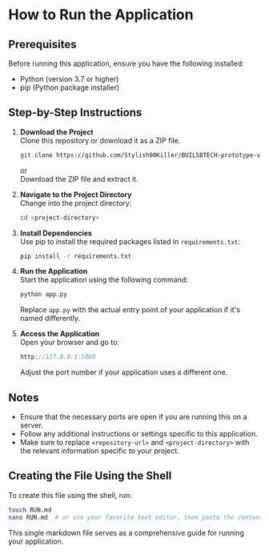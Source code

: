 # How to Run the Application

## Prerequisites
Before running this application, ensure you have the following installed:
- Python (version 3.7 or higher)
- pip (Python package installer)

## Step-by-Step Instructions

1. **Download the Project**  
    Clone this repository or download it as a ZIP file.
    ```bash
    git clone https://github.com/Stylish00Killer/BUILSBTECH-prototype-v3
    ```
    or  
    Download the ZIP file and extract it.

2. **Navigate to the Project Directory**  
    Change into the project directory:
    ```bash
    cd <project-directory>
    ```

3. **Install Dependencies**  
    Use pip to install the required packages listed in `requirements.txt`:
    ```bash
    pip install -r requirements.txt
    ```

4. **Run the Application**  
    Start the application using the following command:
    ```bash
    python app.py
    ```
    Replace `app.py` with the actual entry point of your application if it's named differently.

5. **Access the Application**  
    Open your browser and go to:
    ```cpp
    http://127.0.0.1:5000
    ```
    Adjust the port number if your application uses a different one.

## Notes
- Ensure that the necessary ports are open if you are running this on a server.
- Follow any additional instructions or settings specific to this application.
- Make sure to replace `<repository-url>` and `<project-directory>` with the relevant information specific to your project.

## Creating the File Using the Shell
To create this file using the shell, run:
```bash
touch RUN.md
nano RUN.md  # or use your favorite text editor, then paste the content above
```

This single markdown file serves as a comprehensive guide for running your application.
